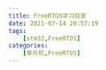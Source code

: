 ```yaml
---
title: FreeRTOS学习目录
date: 2021-07-14 20:57:19
tags: 
    [stm32,FreeRTOS] 
categories: 
    [单片机,FreeRTOS]
---
```

